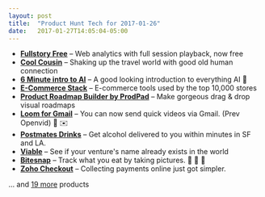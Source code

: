 ```yaml
---
layout: post
title:  "Product Hunt Tech for 2017-01-26"
date:   2017-01-27T14:05:04-05:00
---
```


* **[Fullstory Free](https://www.producthunt.com/posts/fullstory-free?utm_campaign=producthunt-api&utm_medium=api&utm_source=Application%3A+Daily+Digest+RSS+%28ID%3A+3202%29)** – Web analytics with full session playback, now free
* **[Cool Cousin](https://www.producthunt.com/posts/cool-cousin-2?utm_campaign=producthunt-api&utm_medium=api&utm_source=Application%3A+Daily+Digest+RSS+%28ID%3A+3202%29)** – Shaking up the travel world with good old human connection
* **[6 Minute intro to AI](https://www.producthunt.com/posts/6-minute-intro-to-ai?utm_campaign=producthunt-api&utm_medium=api&utm_source=Application%3A+Daily+Digest+RSS+%28ID%3A+3202%29)** – A good looking introduction to everything AI 🤖
* **[E-Commerce Stack](https://www.producthunt.com/posts/e-commerce-stack?utm_campaign=producthunt-api&utm_medium=api&utm_source=Application%3A+Daily+Digest+RSS+%28ID%3A+3202%29)** – E-commerce tools used by the top 10,000 stores
* **[Product Roadmap Builder by ProdPad](https://www.producthunt.com/posts/product-roadmap-builder-by-prodpad?utm_campaign=producthunt-api&utm_medium=api&utm_source=Application%3A+Daily+Digest+RSS+%28ID%3A+3202%29)** – Make gorgeous drag & drop visual roadmaps
* **[Loom for Gmail](https://www.producthunt.com/posts/loom-for-gmail?utm_campaign=producthunt-api&utm_medium=api&utm_source=Application%3A+Daily+Digest+RSS+%28ID%3A+3202%29)** – You can now send quick videos via Gmail. (Prev Openvid) 🎥 ✉️
* **[Postmates Drinks](https://www.producthunt.com/posts/postmates-drinks?utm_campaign=producthunt-api&utm_medium=api&utm_source=Application%3A+Daily+Digest+RSS+%28ID%3A+3202%29)** – Get alcohol delivered to you within minutes in SF and LA.
* **[Viable](https://www.producthunt.com/posts/viable?utm_campaign=producthunt-api&utm_medium=api&utm_source=Application%3A+Daily+Digest+RSS+%28ID%3A+3202%29)** – See if your venture's name already exists in the world
* **[Bitesnap](https://www.producthunt.com/posts/bitesnap?utm_campaign=producthunt-api&utm_medium=api&utm_source=Application%3A+Daily+Digest+RSS+%28ID%3A+3202%29)** – Track what you eat by taking pictures. 🍇 🍲 📸
* **[Zoho Checkout](https://www.producthunt.com/posts/zoho-checkout?utm_campaign=producthunt-api&utm_medium=api&utm_source=Application%3A+Daily+Digest+RSS+%28ID%3A+3202%29)** – Collecting payments online just got simpler.

… and [19 more](https://www.producthunt.com/tech) products
